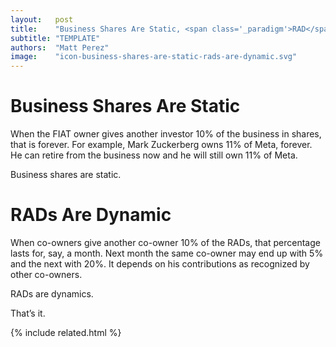 ```yaml
---
layout:   post
title:    "Business Shares Are Static, <span class='_paradigm'>RAD</span>s Are Dynamic"
subtitle: "TEMPLATE"
authors:  "Matt Perez"
image:    "icon-business-shares-are-static-rads-are-dynamic.svg"
---
```


<div style="display:none;">
 <p>Shares of a business are not <span class='_paradigm'>RAD</span>s. That&rsquo;s it.</p>
</div>

<h1>Business Shares Are Static</h1>
 <p>When the <span class='_paradigm'>FIAT</span> owner gives another investor 10% of the business in shares, that is forever. For example, Mark Zuckerberg owns 11% of Meta, forever. He can retire from the business now and he will still own 11% of Meta.</p>
 <p>Business shares are static.</p>

<h1><span class='_paradigm'>RAD</span>s Are Dynamic</h1>
 <p>When co-owners give another co-owner 10% of the <span class='_paradigm'>RAD</span>s, that percentage lasts for, say, a month. Next month the same co-owner may end up with 5% and the next with 20%. It depends on his contributions as recognized by other co-owners.</p>
 <p><span class='_paradigm'>RAD</span>s are dynamics.</p>
 <p></p>
 <p>That&rsquo;s it.</p>

{% include related.html %}